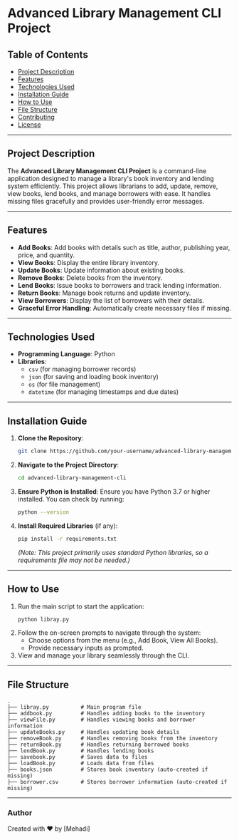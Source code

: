 # Advanced Library Management CLI Project

## **Table of Contents**
- [Project Description](#project-description)
- [Features](#features)
- [Technologies Used](#technologies-used)
- [Installation Guide](#installation-guide)
- [How to Use](#how-to-use)
- [File Structure](#file-structure)
- [Contributing](#contributing)
- [License](#license)

---

## **Project Description**
The **Advanced Library Management CLI Project** is a command-line application designed to manage a library's book inventory and lending system efficiently. This project allows librarians to add, update, remove, view books, lend books, and manage borrowers with ease. It handles missing files gracefully and provides user-friendly error messages.

---

## **Features**
- **Add Books**: Add books with details such as title, author, publishing year, price, and quantity.
- **View Books**: Display the entire library inventory.
- **Update Books**: Update information about existing books.
- **Remove Books**: Delete books from the inventory.
- **Lend Books**: Issue books to borrowers and track lending information.
- **Return Books**: Manage book returns and update inventory.
- **View Borrowers**: Display the list of borrowers with their details.
- **Graceful Error Handling**: Automatically create necessary files if missing.

---

## **Technologies Used**
- **Programming Language**: Python
- **Libraries**:
  - `csv` (for managing borrower records)
  - `json` (for saving and loading book inventory)
  - `os` (for file management)
  - `datetime` (for managing timestamps and due dates)

---

## **Installation Guide**
1. **Clone the Repository**:
   ```bash
   git clone https://github.com/your-username/advanced-library-management-cli.git
   ```
2. **Navigate to the Project Directory**:
   ```bash
   cd advanced-library-management-cli
   ```
3. **Ensure Python is Installed**:
   Ensure you have Python 3.7 or higher installed. You can check by running:
   ```bash
   python --version
   ```
4. **Install Required Libraries** (if any):
   ```bash
   pip install -r requirements.txt
   ```
   *(Note: This project primarily uses standard Python libraries, so a requirements file may not be needed.)*

---

## **How to Use**
1. Run the main script to start the application:
   ```bash
   python libray.py
   ```
2. Follow the on-screen prompts to navigate through the system:
   - Choose options from the menu (e.g., Add Book, View All Books).
   - Provide necessary inputs as prompted.
3. View and manage your library seamlessly through the CLI.

---

## **File Structure**
```
.
├── libray.py          # Main program file
├── addbook.py         # Handles adding books to the inventory
├── viewFile.py        # Handles viewing books and borrower information
├── updateBooks.py     # Handles updating book details
├── removeBook.py      # Handles removing books from the inventory
├── returnBook.py      # Handles returning borrowed books
├── lendBook.py        # Handles lending books
├── savebook.py        # Saves data to files
├── loadBook.py        # Loads data from files
├── books.json         # Stores book inventory (auto-created if missing)
├── borrower.csv       # Stores borrower information (auto-created if missing)
```

---



### **Author**
Created with ❤️ by [Mehadi]

